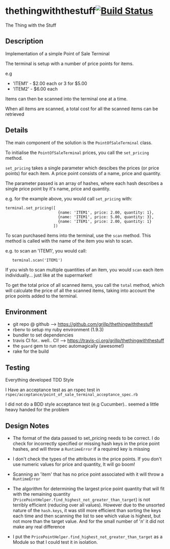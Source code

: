 thethingwiththestuff[![Build Status](https://secure.travis-ci.org/grillp/thethingwiththestuff.png?branch=master)](https://travis-ci.org/grillp/thethingwiththestuff)
====================

The Thing with the Stuff

Description
-----------

Implementation of a simple Point of Sale Terminal

The terminal is setup with a number of price points for items.

e.g

* 'ITEM1' - $2.00 each or 3 for $5.00
* 'ITEM2' - $6.00 each

Items can then be scanned into the terminal one at a time.

When all items are scanned, a total cost for all the scanned items can be retrieved

Details
-------

The main component of the solution is the `PointOfSaleTerminal` class.

To initialise the `PointOfSaleTerminal` prices, you call the `set_pricing` method.

`set_pricing` takes a single parameter which descibes the prices (or price points) for each item. A price point consists of a name, price and quantity.

The parameter passed is an array of hashes, where each hash describes a single price point by it's name, price and quantity.

e.g. for the example above, you would call `set_pricing` with:

```
terminal.set_pricing([
                       {name: 'ITEM1', price: 2.00, quantity: 1},
                       {name: 'ITEM1', price: 5.00, quantity: 3},
                       {name: 'ITEM1', price: 2.00, quantity: 1}
                     ])
```

To scan purchased items into the terminal, use the `scan` method. This method is called with the name of the item you wish to scan.

e.g. to scan an 'ITEM1', you would call:
```
   terminal.scan('ITEM1')
```
If you wish to scan multiple quantities of an item, you would `scan` each item individually... just like at the supermarket!

To get the total price of all scanned items, you call the `total` method, which will calculate the price of all the scanned items, taking into account the price points added to the terminal.

Environment
-----------
* git repo @ github --> <https://github.com/grillp/thethingwiththestuff>
* rbenv to setup my ruby environment (1.9.3)
* bundler to set dependencies
* travis CI for.. well.. CI! --> <https://travis-ci.org/grillp/thethingwiththestuff>
* the `guard` gem to run rpec automagically (awesome!)
* rake for the build

Testing
-------

Everything developed TDD Style

I Have an acceptance test as an rspec test in `rspec/acceptance/point_of_sale_terminal_acceptance_spec.rb`

I did not do a BDD style acceptance test (e.g Cucumber).. seemed a little heavy handed for the problem

Design Notes
------------

* The format of the data passed to set_pricing needs to be correct. I do check for incorrectly specified or missing hash keys in the price point hashes, and will throw a  `RuntimeError` if a required key is missing

* I don't check the types of the attributes in the price points. If you don't use numeric values for price and quantity, It will go boom!

* Scanning an 'item' that has no price point associated with it will throw a `RuntimeError`

* The algorithm for determining the largest price point quantity that will fit with the remaining quantity (`PricePointHelper.find_highest_not_greater_than_target`) is not terribly efficient (reducing over all values). However due to the unsorted nature of the `hash.keys`, it was still more efficient than sorting the keys each time and then scanning the list to see which value is highest, but not more than the target value. And for the small number of '*n*' it did not make any real difference

* I put the `PricePointHelper.find_highest_not_greater_than_target` as a Module so that I could test it in isolation.
